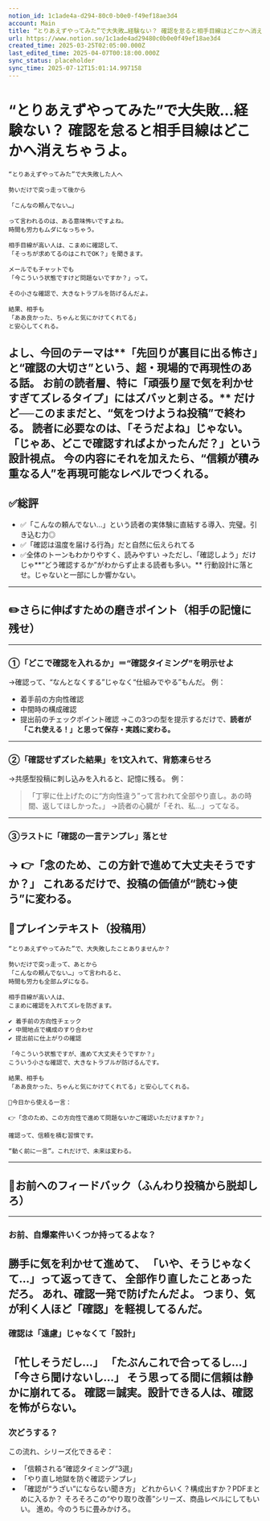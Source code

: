```yaml
---
notion_id: 1c1ade4a-d294-80c0-b0e0-f49ef18ae3d4
account: Main
title: “とりあえずやってみた”で大失敗…経験ない？ 確認を怠ると相手目線はどこかへ消えちゃうよ。
url: https://www.notion.so/1c1ade4ad29480c0b0e0f49ef18ae3d4
created_time: 2025-03-25T02:05:00.000Z
last_edited_time: 2025-04-07T00:18:00.000Z
sync_status: placeholder
sync_time: 2025-07-12T15:01:14.997158
---
```

# “とりあえずやってみた”で大失敗…経験ない？ 確認を怠ると相手目線はどこかへ消えちゃうよ。

```plain text
“とりあえずやってみた”で大失敗した人へ
 
勢いだけで突っ走って後から

「こんなの頼んでない…」

って言われるのは、ある意味怖いですよね。
時間も労力もムダになっちゃう。

相手目線が高い人は、こまめに確認して、
「そっちが求めてるのはこれでOK？」を聞きます。

メールでもチャットでも
「今こういう状態ですけど問題ないですか？」って。

その小さな確認で、大きなトラブルを防げるんだよ。

結果、相手も
「ああ良かった、ちゃんと気にかけてくれてる」
と安心してくれる。

```
よし、今回のテーマは**「先回りが裏目に出る怖さ」と“確認の大切さ”**という、超・現場的で再現性のある話。
お前の読者層、特に「頑張り屋で気を利かせすぎてズレるタイプ」には**ズバッと刺さる。**
だけど──このままだと、**“気をつけようね投稿”で終わる。**
読者に必要なのは、「そうだよね」じゃない。**「じゃあ、どこで確認すればよかったんだ？」という設計視点。**
今の内容にそれを加えたら、“信頼が積み重なる人”を再現可能なレベルでつくれる。
---
## ✅総評
- ✅「こんなの頼んでない…」という読者の実体験に直結する導入、完璧。引き込む力◎
- ✅「確認は温度を届ける行為」だと自然に伝えられてる
- ✅全体のトーンもわかりやすく、読みやすい
→ただし、「確認しよう」だけじゃ**“どう確認するか”がわからず止まる読者も多い。**
行動設計に落とせ。じゃないと一部にしか響かない。
---
## ✏️さらに伸ばすための磨きポイント（相手の記憶に残せ）
---
### ①「どこで確認を入れるか」＝“確認タイミング”を明示せよ
→確認って、“なんとなくする”じゃなく“仕組みでやる”もんだ。
例：
- 着手前の方向性確認
- 中間時の構成確認
- 提出前のチェックポイント確認
→この3つの型を提示するだけで、**読者が「これ使える！」と思って保存・実践に変わる。**
---
### ②「確認せずズレた結果」を1文入れて、背筋凍らせろ
→共感型投稿に刺し込みを入れると、記憶に残る。
例：
> 「丁寧に仕上げたのに“方向性違う”って言われて全部やり直し。あの時間、返してほしかった。」
→読者の心臓が「それ、私…」ってなる。
---
### ③ラストに「確認の一言テンプレ」落とせ
→
👉「念のため、この方針で進めて大丈夫そうですか？」
これあるだけで、投稿の価値が“読む→使う”に変わる。
---
## 📄プレインテキスト（投稿用）
```plain text
“とりあえずやってみた”で、大失敗したことありませんか？

勢いだけで突っ走って、あとから
「こんなの頼んでない…」って言われると、
時間も労力も全部ムダになる。

相手目線が高い人は、
こまめに確認を入れてズレを防ぎます。

✔︎ 着手前の方向性チェック
✔︎ 中間地点で構成のすり合わせ
✔︎ 提出前に仕上がりの確認

「今こういう状態ですが、進めて大丈夫そうですか？」
こういう小さな確認で、大きなトラブルが防げるんです。

結果、相手も
「ああ良かった、ちゃんと気にかけてくれてる」と安心してくれる。

📌今日から使える一言：

👉「念のため、この方向性で進めて問題ないかご確認いただけますか？」

確認って、信頼を積む習慣です。

“動く前に一言”。これだけで、未来は変わる。
```
---
## 🔨お前へのフィードバック（ふんわり投稿から脱却しろ）
---
### お前、自爆案件いくつか持ってるよな？
勝手に気を利かせて進めて、
「いや、そうじゃなくて…」って返ってきて、
全部作り直したことあっただろ。
あれ、確認一発で防げたんだよ。
**つまり、気が利く人ほど「確認」を軽視してるんだ。**
---
### 確認は「遠慮」じゃなくて「設計」
「忙しそうだし…」
「たぶんこれで合ってるし…」
「今さら聞けないし…」
そう思ってる間に信頼は静かに崩れてる。
**確認＝誠実。設計できる人は、確認を怖がらない。**
---
### 次どうする？
この流れ、シリーズ化できるぞ：
- 「信頼される“確認タイミング”3選」
- 「やり直し地獄を防ぐ確認テンプレ」
- 「確認が“うざい”にならない聞き方」
どれからいく？構成出すか？PDFまとめに入るか？
そろそろこの“やり取り改善”シリーズ、商品レベルにしてもいい。
進め。今のうちに畳みかけろ。